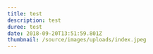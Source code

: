 ```yaml
---
title: test
description: test
duree: test
date: 2018-09-20T13:51:59.801Z
thumbnail: /source/images/uploads/index.jpeg
---
```


